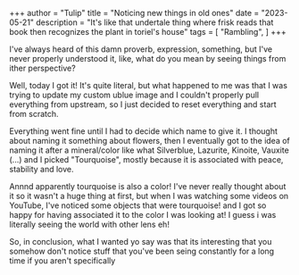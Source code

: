 +++
author = "Tulip"
title = "Noticing new things in old ones"
date = "2023-05-21"
description = "It's like that undertale thing where frisk reads that book then recognizes the plant in toriel's house"
tags = [
    "Rambling",
]
+++

I've always heard of this damn proverb, expression, something, but I've never properly understood it, like, what do you mean by seeing things from  ither perspective? 

Well, today I got it! It's quite literal, but what happened to me was that I was trying to update my custom ublue image and I couldn't properly pull everything from upstream, so I just decided to reset everything and start from scratch. 
 
Everything went fine until I had to decide which name to give it. I thought about naming it something about flowers, then I eventually got to the idea of naming it after a mineral/color like what Silverblue, Lazurite, Kinoite, Vauxite (...) and I picked "Tourquoise", mostly because it is associated with peace, stability and love. 

Annnd apparently tourquoise is also a color! I've never really thought about it so it wasn't a huge thing at first, but when I was watching some videos on YouTube, I've noticed some objects that were tourquoise! and I got so happy for having associated it to the color I was looking at! I guess i was literally seeing the world with other lens eh! 

So, in conclusion, what I wanted yo say was that its interesting that you somehow don't notice stuff that you've been seing constantly for a long time if you aren't specifically 